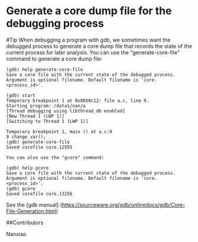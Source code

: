 # Generate a core dump file for the debugging process

#Tip
When debugging a program with gdb, we sometimes want the debugged process to generate a core dump file that records the state of the current process for later analysis. You can use the "generate-core-file" command to generate a core dump file:

```
(gdb) help generate-core-file
Save a core file with the current state of the debugged process.
Argument is optional filename. Default filename is 'core.<process_id>'.

(gdb) start
Temporary breakpoint 1 at 0x8050c12: file a.c, line 9.
Starting program: /data1/nan/a
[Thread debugging using libthread_db enabled]
[New Thread 1 (LWP 1)]
[Switching to Thread 1 (LWP 1)]

Temporary breakpoint 1, main () at a.c:9
9 change_var();
(gdb) generate-core-file
Saved corefile core.12955

You can also use the "gcore" command:

(gdb) help gcore
Save a core file with the current state of the debugged process.
Argument is optional filename. Default filename is 'core.<process_id>'.
(gdb) gcore
Saved corefile core.13256
```

See the [gdb manual] (https://sourceware.org/gdb/onlinedocs/gdb/Core-File-Generation.html)

##Contributors

Nanxiao
